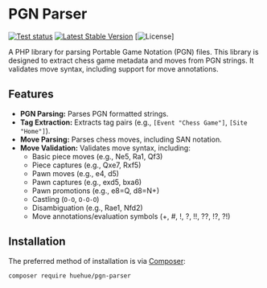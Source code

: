 # PGN Parser

[![Test status](https://github.com/dwtDave/pgn-parser/actions/workflows/tests.yml/badge.svg)](https://github.com/HueHue-dev/pgn-parser/actions)
[![Latest Stable Version](http://poser.pugx.org/huehue/pgn-parser/v)](https://packagist.org/packages/huehue/pgn-parser)
[![License](http://poser.pugx.org/dwtDave/pgn-parser/license)]

A PHP library for parsing Portable Game Notation (PGN) files. This library is designed to extract chess game metadata and moves from PGN strings. It validates move syntax, including support for move annotations.

## Features

* **PGN Parsing:** Parses PGN formatted strings.
* **Tag Extraction:** Extracts tag pairs (e.g., `[Event "Chess Game"]`, `[Site "Home"]`).
* **Move Parsing:** Parses chess moves, including SAN notation.
* **Move Validation:** Validates move syntax, including:
    * Basic piece moves (e.g., Ne5, Ra1, Qf3)
    * Piece captures (e.g., Qxe7, Rxf5)
    * Pawn moves (e.g., e4, d5)
    * Pawn captures (e.g., exd5, bxa6)
    * Pawn promotions (e.g., e8=Q, d8=N+)
    * Castling (`O-O`, `O-O-O`)
    * Disambiguation (e.g., Rae1, Nfd2)
    * Move annotations/evaluation symbols (+, #, !, ?, !!, ??, !?, ?!)

## Installation

The preferred method of installation is via [Composer](https://getcomposer.org/):

```bash
composer require huehue/pgn-parser
```

